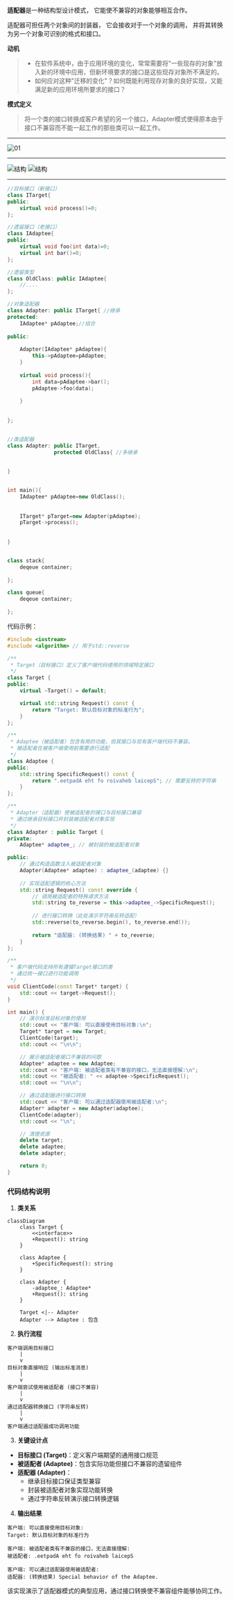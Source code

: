 **适配器**是一种结构型设计模式， 它能使不兼容的对象能够相互合作。

适配器可担任两个对象间的封装器， 它会接收对于一个对象的调用， 并将其转换为另一个对象可识别的格式和接口。

**动机**
> - 在软件系统中，由于应用环境的变化，常常需要将"一些现存的对象"放入新的环境中应用，但新环境要求的接口是这些现存对象所不满足的。
> - 如何应对这种"迁移的变化"？如何既能利用现存对象的良好实现，又能满足新的应用环境所要求的接口？

**模式定义**
> 将一个类的接口转换成客户希望的另一个接口，Adapter模式使得原本由于接口不兼容而不能一起工作的那些类可以一起工作。

---

![01](../../../../images/设计模式/适配器01.png)

---

![结构](../../../../images/设计模式/适配器对象适配器.png)
![结构](../../../../images/设计模式/适配器类适配器.png)

---

```C++
//目标接口（新接口）
class ITarget{
public:
    virtual void process()=0;
};

//遗留接口（老接口）
class IAdaptee{
public:
    virtual void foo(int data)=0;
    virtual int bar()=0;
};

//遗留类型
class OldClass: public IAdaptee{
    //....
};

//对象适配器
class Adapter: public ITarget{ //继承
protected:
    IAdaptee* pAdaptee;//组合
    
public:
    
    Adapter(IAdaptee* pAdaptee){
        this->pAdaptee=pAdaptee;
    }
    
    virtual void process(){
        int data=pAdaptee->bar();
        pAdaptee->foo(data);
        
    }
    
    
};


//类适配器
class Adapter: public ITarget,
               protected OldClass{ //多继承
               
               
}


int main(){
    IAdaptee* pAdaptee=new OldClass();
    
    
    ITarget* pTarget=new Adapter(pAdaptee);
    pTarget->process();
    
    
}


class stack{
    deqeue container;
    
};

class queue{
    deqeue container;
    
};

```

代码示例：

```cpp
#include <iostream>
#include <algorithm> // 用于std::reverse

/**
 * Target（目标接口）定义了客户端代码使用的领域特定接口
 */
class Target {
public:
    virtual ~Target() = default;

    virtual std::string Request() const {
        return "Target: 默认目标对象的标准行为";
    }
};

/**
 * Adaptee（被适配者）包含有用的功能，但其接口与现有客户端代码不兼容。
 * 被适配者在被客户端使用前需要进行适配
 */
class Adaptee {
public:
    std::string SpecificRequest() const {
        return ".eetpadA eht fo roivaheb laicepS"; // 需要反转的字符串
    }
};

/**
 * Adapter（适配器）使被适配者的接口与目标接口兼容
 * 通过继承目标接口并封装被适配者对象实现
 */
class Adapter : public Target {
private:
    Adaptee* adaptee_; // 被封装的被适配者对象

public:
    // 通过构造函数注入被适配者对象
    Adapter(Adaptee* adaptee) : adaptee_(adaptee) {}
    
    // 实现适配逻辑的核心方法
    std::string Request() const override {
        // 调用被适配者的特殊请求方法
        std::string to_reverse = this->adaptee_->SpecificRequest();
        
        // 进行接口转换（此处演示字符串反转适配）
        std::reverse(to_reverse.begin(), to_reverse.end());
        
        return "适配器: (转换结果) " + to_reverse;
    }
};

/**
 * 客户端代码支持所有遵循Target接口的类
 * 通过统一接口进行功能调用
 */
void ClientCode(const Target* target) {
    std::cout << target->Request();
}

int main() {
    // 演示标准目标对象的使用
    std::cout << "客户端: 可以直接使用目标对象:\n";
    Target* target = new Target;
    ClientCode(target);
    std::cout << "\n\n";

    // 展示被适配者接口不兼容的问题
    Adaptee* adaptee = new Adaptee;
    std::cout << "客户端: 被适配者类有不兼容的接口，无法直接理解:\n";
    std::cout << "被适配者: " << adaptee->SpecificRequest();
    std::cout << "\n\n";

    // 通过适配器进行接口转换
    std::cout << "客户端: 可以通过适配器使用被适配者:\n";
    Adapter* adapter = new Adapter(adaptee);
    ClientCode(adapter);
    std::cout << "\n";

    // 清理资源
    delete target;
    delete adaptee;
    delete adapter;

    return 0;
}
```

### 代码结构说明

1. **类关系**
```mermaid
classDiagram
    class Target {
        <<interface>>
        +Request(): string
    }
    
    class Adaptee {
        +SpecificRequest(): string
    }
    
    class Adapter {
        -adaptee_: Adaptee*
        +Request(): string
    }
    
    Target <|-- Adapter
    Adapter --> Adaptee : 包含
```

2. **执行流程**
```
客户端调用目标接口
    |
    v
目标对象直接响应 (输出标准消息)
    |
    v
客户端尝试使用被适配者 (接口不兼容)
    |
    v
通过适配器转换接口 (字符串反转)
    |
    v
客户端通过适配器成功调用功能
```

3. **关键设计点**
- **目标接口 (Target)**：定义客户端期望的通用接口规范
- **被适配者 (Adaptee)**：包含实际功能但接口不兼容的遗留组件
- **适配器 (Adapter)**：
  - 继承目标接口保证类型兼容
  - 封装被适配者对象实现功能转换
  - 通过字符串反转演示接口转换逻辑

4. **输出结果**
```
客户端: 可以直接使用目标对象:
Target: 默认目标对象的标准行为

客户端: 被适配者类有不兼容的接口，无法直接理解:
被适配者: .eetpadA eht fo roivaheb laicepS

客户端: 可以通过适配器使用被适配者:
适配器: (转换结果) Special behavior of the Adaptee.
```

该实现演示了适配器模式的典型应用，通过接口转换使不兼容组件能够协同工作。